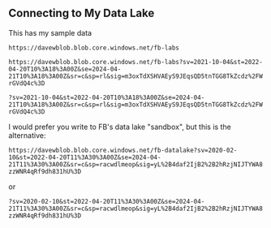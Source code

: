 

## Connecting to My Data Lake

This has my sample data

`https://davewblob.blob.core.windows.net/fb-labs`  


`https://davewblob.blob.core.windows.net/fb-labs?sv=2021-10-04&st=2022-04-20T10%3A18%3A00Z&se=2024-04-21T10%3A18%3A00Z&sr=c&sp=rl&sig=m3oxTdXSHVAEyS9JEqsQD5tnTGG8TkZcdz%2FWrGVdQ4c%3D`

`?sv=2021-10-04&st=2022-04-20T10%3A18%3A00Z&se=2024-04-21T10%3A18%3A00Z&sr=c&sp=rl&sig=m3oxTdXSHVAEyS9JEqsQD5tnTGG8TkZcdz%2FWrGVdQ4c%3D`



I would prefer you write to FB's data lake "sandbox", but this is the alternative:

`https://davewblob.blob.core.windows.net/fb-datalake?sv=2020-02-10&st=2022-04-20T11%3A30%3A00Z&se=2024-04-21T11%3A30%3A00Z&sr=c&sp=racwdlmeop&sig=yL%2B4daf2IjB2%2B2hRzjNIJTYWA8zzWNR4qRf9dh831hU%3D`

or 

`?sv=2020-02-10&st=2022-04-20T11%3A30%3A00Z&se=2024-04-21T11%3A30%3A00Z&sr=c&sp=racwdlmeop&sig=yL%2B4daf2IjB2%2B2hRzjNIJTYWA8zzWNR4qRf9dh831hU%3D`